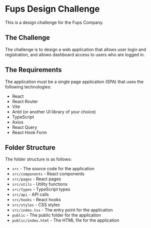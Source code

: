 # Fups Design Challenge

This is a design challenge for the Fups Company.

## The Challenge

The challenge is to design a web application that allows user login and registration, and allows dashboard access to users who are logged in.

## The Requirements

The application must be a single page application (SPA) that uses the following technologies:

- React
- React Router
- Vite
- Antd (or another UI library of your choice)
- TypeScript
- Axios
- React Query
- React Hook Form

## Folder Structure

The folder structure is as follows:

- `src` - The source code for the application
- `src/components` - React components
- `src/pages` - React pages
- `src/utils` - Utility functions
- `src/types` - TypeScript types
- `src/api` - API calls
- `src/hooks` - React hooks
- `src/styles` - CSS styles
- `src/index.tsx` - The entry point for the application
- `public` - The public folder for the application
- `public/index.html` - The HTML file for the application
